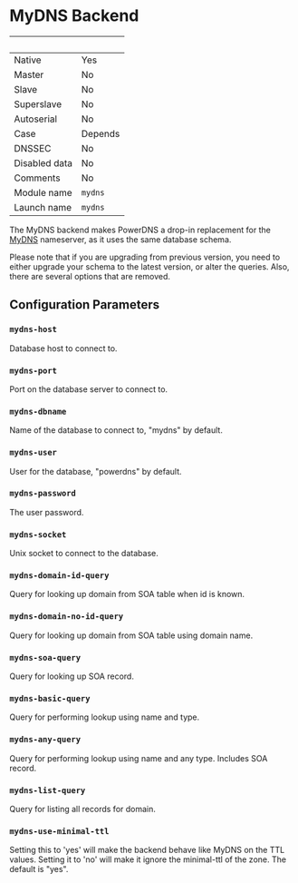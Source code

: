 # MyDNS Backend
|&nbsp;|&nbsp;|
|:--|:--|
|Native|Yes|
|Master|No|
|Slave|No|
|Superslave|No|
|Autoserial|No|
|Case|Depends|
|DNSSEC|No|
|Disabled data|No|
|Comments|No|
|Module name|`mydns`|
|Launch name|`mydns`|

The MyDNS backend makes PowerDNS a drop-in replacement for the
[MyDNS](http://mydns.bboy.net/) nameserver, as it uses the same database schema.

Please note that if you are upgrading from previous version, you need to either
upgrade your schema to the latest version, or alter the queries. Also, there are
several options that are removed.

## Configuration Parameters
### `mydns-host`
Database host to connect to.

### `mydns-port`
Port on the database server to connect to.

### `mydns-dbname`
Name of the database to connect to, "mydns" by default.

### `mydns-user`
User for the database, "powerdns" by default.

### `mydns-password`
The user password.

### `mydns-socket`
Unix socket to connect to the database.

### `mydns-domain-id-query`
Query for looking up domain from SOA table when id is known.

### `mydns-domain-no-id-query`
Query for looking up domain from SOA table using domain name.

### `mydns-soa-query`
Query for looking up SOA record.

### `mydns-basic-query`
Query for performing lookup using name and type.

### `mydns-any-query`
Query for performing lookup using name and any type. Includes SOA record.

### `mydns-list-query`
Query for listing all records for domain.

### `mydns-use-minimal-ttl`
Setting this to 'yes' will make the backend behave like MyDNS on the TTL values.
Setting it to 'no' will make it ignore the minimal-ttl of the zone. The default
is "yes".

